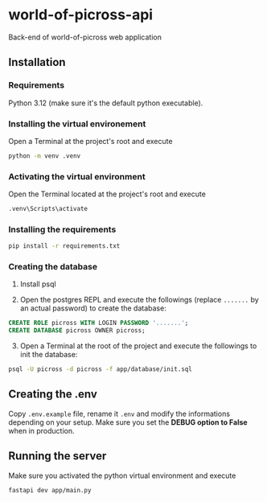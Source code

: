 # world-of-picross-api

Back-end of world-of-picross web application

## Installation

### Requirements

Python 3.12 (make sure it's the default python executable).

### Installing the virtual environement

Open a Terminal at the project's root and execute

```bash
python -m venv .venv
```

### Activating the virtual environment

Open the Terminal located at the project's root and execute

```bash
.venv\Scripts\activate
```

### Installing the requirements

```bash
pip install -r requirements.txt
```

### Creating the database

1. Install psql

2. Open the postgres REPL and execute the followings (replace `.......` by an actual password) to create the database:

  ```sql
  CREATE ROLE picross WITH LOGIN PASSWORD '.......';
  CREATE DATABASE picross OWNER picross;
  ```

3. Open a Terminal at the root of the project and execute the followings to init the database:

```bash
psql -U picross -d picross -f app/database/init.sql
```

## Creating the .env

Copy `.env.example` file, rename it `.env` and modify the informations depending on your setup.
Make sure you set the **DEBUG option to False** when in production.

## Running the server

Make sure you activated the python virtual environment and execute

```bash
fastapi dev app/main.py
```
